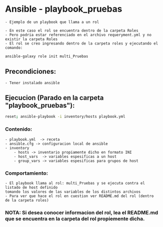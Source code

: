 # Ansible - playbook_pruebas

	- Ejemplo de un playbook que llama a un rol 

	- En este caso el rol se encuentra dentro de la carpeta Roles
	- Pero podria estar referenciado en el archivo requeryment.yml y no existir la carpeta Roles
	- El rol se creo ingresando dentro de la carpeta roles y ejecutando el comando:
```sh
ansible-galaxy role init multi_Pruebas
```

## Precondiciones:
	- Tener instalado ansible

## Ejecucion (Parado en la carpeta "playbook_pruebas"):
```sh
reset; ansible-playbook -i inventory/hosts playbook.yml
```
### Contenido:
	- playbook.yml  -> receta 
	- ansible.cfg -> configuracion local de ansible
	- inventory
		- hosts -> inventario propiamente dicho en formato INI
		- host_vars  -> variables espesificas a un host
		- group_vars -> variables espesificas para grupos de host
	

### Comportamiento:
	- El playbook llama al rol: multi_Pruebas y se ejecuta contra el listado de host definido
	tomando los valores de las variables de los distintos archivos 
	- Para ver que hace el rol en cuestion ver README.md del rol (dentro de la carpeta roles)
	

### NOTA: Si desea conocer informacion del rol, lea el README.md que se encuentra en la carpeta del rol propiemente dicha.


